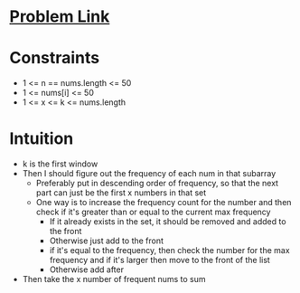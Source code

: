 # [Problem Link](https://leetcode.com/problems/find-x-sum-of-all-k-long-subarrays-i/description/)

# Constraints

 - 1 <= n == nums.length <= 50
 - 1 <= nums[i] <= 50
 - 1 <= x <= k <= nums.length

# Intuition

 - k is the first window
 - Then I should figure out the frequency of each num in that subarray
   - Preferably put in descending order of frequency, so that the next part can just be the first x numbers in that set
   - One way is to increase the frequency count for the number and then check if it's greater than or equal to the current max frequency
     - If it already exists in the set, it should be removed and added to the front
     - Otherwise just add to the front
     - if it's equal to the frequency, then check the number for the max frequency and if it's larger then move to the front of the list
     - Otherwise add after
 - Then take the x number of frequent nums to sum
